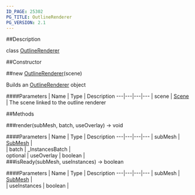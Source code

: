 ```yaml
---
ID_PAGE: 25302
PG_TITLE: OutlineRenderer
PG_VERSION: 2.1
---
```

##Description

class [OutlineRenderer](/classes/2.2/OutlineRenderer)



##Constructor

##new [OutlineRenderer](/classes/2.2/OutlineRenderer)(scene)

Builds an [OutlineRenderer](/classes/2.2/OutlineRenderer) object

####Parameters
 | Name | Type | Description
---|---|---|---
 | scene | [Scene](/classes/2.2/Scene) |  The scene linked to the outline renderer

##Methods

###render(subMesh, batch, useOverlay) &rarr; void



####Parameters
 | Name | Type | Description
---|---|---|---
 | subMesh | [SubMesh](/classes/2.2/SubMesh) |  
 | batch | _InstancesBatch |  
optional | useOverlay | boolean |  
###isReady(subMesh, useInstances) &rarr; boolean



####Parameters
 | Name | Type | Description
---|---|---|---
 | subMesh | [SubMesh](/classes/2.2/SubMesh) |  
 | useInstances | boolean |  
